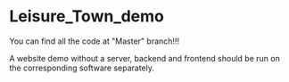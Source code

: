 # Leisure_Town_demo

You can find all the code at "Master" branch!!!

A website demo without a server, backend and frontend should be run on the corresponding software separately.
